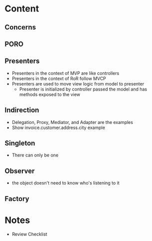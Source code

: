 # Content

## Concerns
## PORO
## Presenters
+ Presenters in the context of MVP are like controllers
+ Presenters in the context of RoR follow MVCP
+ Presenters are used to move view logic from model to presenter
  + Presenter is initialized by controller passed the model and has methods exposed to the view
 
## Indirection
+ Delegation, Proxy, Mediator, and Adapter are the examples
+ Show invoice.customer.address.city example

## Singleton
+ There can only be one

## Observer
+ the object doesn't need to know who's listening to it

## Factory


# Notes

+ Review Checklist
